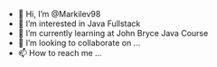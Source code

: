 - 👋 Hi, I’m @Markilev98
- 👀 I’m interested in Java Fullstack
- 🌱 I’m currently learning at John Bryce Java Course
- 💞️ I’m looking to collaborate on ...
- 📫 How to reach me ...

<!---
Markilev98/Markilev98 is a ✨ special ✨ repository because its `README.md` (this file) appears on your GitHub profile.
You can click the Preview link to take a look at your changes.
--->
